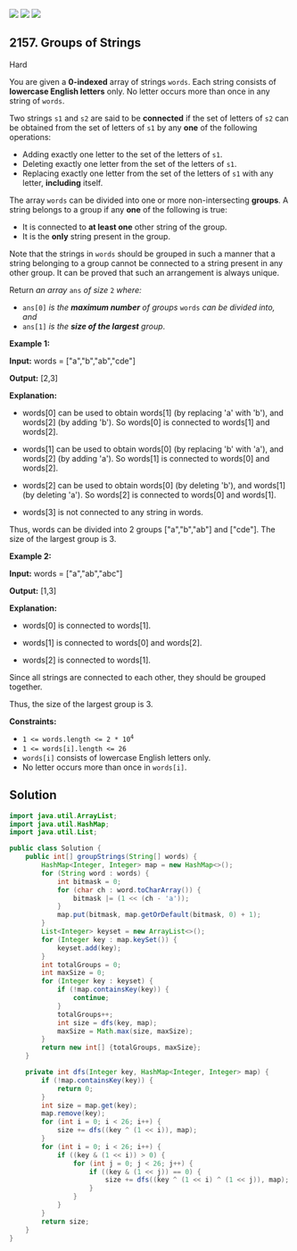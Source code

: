 [![](https://img.shields.io/github/stars/javadev/LeetCode-in-Java?label=Stars&style=flat-square)](https://github.com/javadev/LeetCode-in-Java)
[![](https://img.shields.io/github/forks/javadev/LeetCode-in-Java?label=Fork%20me%20on%20GitHub%20&style=flat-square)](https://github.com/javadev/LeetCode-in-Java/fork)
[![](https://img.shields.io/badge/-LeetCode%20in%20Kotlin-blue?style=flat-square)](https://github.com/javadev/LeetCode-in-Kotlin)

## 2157\. Groups of Strings

Hard

You are given a **0-indexed** array of strings `words`. Each string consists of **lowercase English letters** only. No letter occurs more than once in any string of `words`.

Two strings `s1` and `s2` are said to be **connected** if the set of letters of `s2` can be obtained from the set of letters of `s1` by any **one** of the following operations:

*   Adding exactly one letter to the set of the letters of `s1`.
*   Deleting exactly one letter from the set of the letters of `s1`.
*   Replacing exactly one letter from the set of the letters of `s1` with any letter, **including** itself.

The array `words` can be divided into one or more non-intersecting **groups**. A string belongs to a group if any **one** of the following is true:

*   It is connected to **at least one** other string of the group.
*   It is the **only** string present in the group.

Note that the strings in `words` should be grouped in such a manner that a string belonging to a group cannot be connected to a string present in any other group. It can be proved that such an arrangement is always unique.

Return _an array_ `ans` _of size_ `2` _where:_

*   `ans[0]` _is the **maximum number** of groups_ `words` _can be divided into, and_
*   `ans[1]` _is the **size of the largest** group_.

**Example 1:**

**Input:** words = ["a","b","ab","cde"]

**Output:** [2,3]

**Explanation:** 

- words[0] can be used to obtain words[1] (by replacing 'a' with 'b'), and words[2] (by adding 'b'). So words[0] is connected to words[1] and words[2]. 

- words[1] can be used to obtain words[0] (by replacing 'b' with 'a'), and words[2] (by adding 'a'). So words[1] is connected to words[0] and words[2]. 

- words[2] can be used to obtain words[0] (by deleting 'b'), and words[1] (by deleting 'a'). So words[2] is connected to words[0] and words[1]. 

- words[3] is not connected to any string in words. 
  
Thus, words can be divided into 2 groups ["a","b","ab"] and ["cde"]. The size of the largest group is 3.

**Example 2:**

**Input:** words = ["a","ab","abc"]

**Output:** [1,3]

**Explanation:** 

- words[0] is connected to words[1]. 

- words[1] is connected to words[0] and words[2].

- words[2] is connected to words[1]. 
  
Since all strings are connected to each other, they should be grouped together. 

Thus, the size of the largest group is 3.

**Constraints:**

*   <code>1 <= words.length <= 2 * 10<sup>4</sup></code>
*   `1 <= words[i].length <= 26`
*   `words[i]` consists of lowercase English letters only.
*   No letter occurs more than once in `words[i]`.

## Solution

```java
import java.util.ArrayList;
import java.util.HashMap;
import java.util.List;

public class Solution {
    public int[] groupStrings(String[] words) {
        HashMap<Integer, Integer> map = new HashMap<>();
        for (String word : words) {
            int bitmask = 0;
            for (char ch : word.toCharArray()) {
                bitmask |= (1 << (ch - 'a'));
            }
            map.put(bitmask, map.getOrDefault(bitmask, 0) + 1);
        }
        List<Integer> keyset = new ArrayList<>();
        for (Integer key : map.keySet()) {
            keyset.add(key);
        }
        int totalGroups = 0;
        int maxSize = 0;
        for (Integer key : keyset) {
            if (!map.containsKey(key)) {
                continue;
            }
            totalGroups++;
            int size = dfs(key, map);
            maxSize = Math.max(size, maxSize);
        }
        return new int[] {totalGroups, maxSize};
    }

    private int dfs(Integer key, HashMap<Integer, Integer> map) {
        if (!map.containsKey(key)) {
            return 0;
        }
        int size = map.get(key);
        map.remove(key);
        for (int i = 0; i < 26; i++) {
            size += dfs((key ^ (1 << i)), map);
        }
        for (int i = 0; i < 26; i++) {
            if ((key & (1 << i)) > 0) {
                for (int j = 0; j < 26; j++) {
                    if ((key & (1 << j)) == 0) {
                        size += dfs((key ^ (1 << i) ^ (1 << j)), map);
                    }
                }
            }
        }
        return size;
    }
}
```